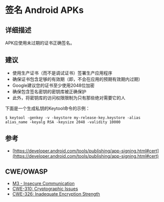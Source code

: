 # 签名 Android APKs

## 详细描述

APK应使用未过期的证书正确签名。

## 建议

- 使用生产证书（而不是调试证书）签署生产应用程序
- 确保证书包含足够的有效期（即，不会在应用的预期有效期内过期）
- Google建议您的证书至少使用2048位加密
- 确保包含签名密钥的密钥库被正确保护
- 此外，将密钥库的访问权限限制为只有那些绝对需要它的人

下面是一个生成私钥的Keytool命令的示例：

```
$ keytool -genkey -v -keystore my-release-key.keystore -alias alias_name -keyalg RSA -keysize 2048 -validity 10000
```

## 参考

 * [https://developer.android.com/tools/publishing/app-signing.html#cert](https://developer.android.com/tools/publishing/app-signing.html#cert)

## CWE/OWASP

 * [M3 - Insecure Communication](https://www.owasp.org/index.php/Mobile_Top_10_2016-M2-Insecure_Data_Storage)
 * [CWE-310: Cryptographic Issues](http://cwe.mitre.org/data/definitions/310.html)
 * [CWE-326: Inadequate Encryption Strength](http://cwe.mitre.org/data/definitions/326.html)
